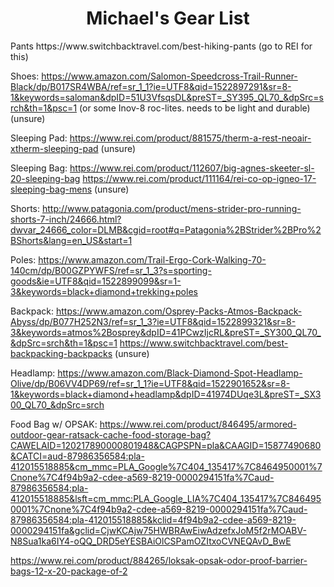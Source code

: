 
<center><h1>Michael's Gear List</h1></center>
Pants
https://www.switchbacktravel.com/best-hiking-pants (go to REI for this)

Shoes:
https://www.amazon.com/Salomon-Speedcross-Trail-Runner-Black/dp/B017SR4WBA/ref=sr_1_1?ie=UTF8&qid=1522897291&sr=8-1&keywords=saloman&dpID=51U3VfsqsDL&preST=_SY395_QL70_&dpSrc=srch&th=1&psc=1 (or some Inov-8 roc-lites. needs to be light and durable) (unsure)

Sleeping Pad:
https://www.rei.com/product/881575/therm-a-rest-neoair-xtherm-sleeping-pad (unsure)

Sleeping Bag:
https://www.rei.com/product/112607/big-agnes-skeeter-sl-20-sleeping-bag
https://www.rei.com/product/111164/rei-co-op-igneo-17-sleeping-bag-mens (unsure)

Shorts: http://www.patagonia.com/product/mens-strider-pro-running-shorts-7-inch/24666.html?dwvar_24666_color=DLMB&cgid=root#q=Patagonia%2BStrider%2BPro%2BShorts&lang=en_US&start=1

Poles:
https://www.amazon.com/Trail-Ergo-Cork-Walking-70-140cm/dp/B00GZPYWFS/ref=sr_1_3?s=sporting-goods&ie=UTF8&qid=1522899099&sr=1-3&keywords=black+diamond+trekking+poles

Backpack:
https://www.amazon.com/Osprey-Packs-Atmos-Backpack-Abyss/dp/B077H252N3/ref=sr_1_3?ie=UTF8&qid=1522899321&sr=8-3&keywords=atmos%2Bosprey&dpID=41PCwzIjcRL&preST=_SY300_QL70_&dpSrc=srch&th=1&psc=1
https://www.switchbacktravel.com/best-backpacking-backpacks (unsure)

Headlamp:
https://www.amazon.com/Black-Diamond-Spot-Headlamp-Olive/dp/B06VV4DP69/ref=sr_1_1?ie=UTF8&qid=1522901652&sr=8-1&keywords=black+diamond+headlamp&dpID=41974DUqe3L&preST=_SX300_QL70_&dpSrc=srch

Food Bag w/ OPSAK:
https://www.rei.com/product/846495/armored-outdoor-gear-ratsack-cache-food-storage-bag?CAWELAID=120217890000801948&CAGPSPN=pla&CAAGID=15877490680&CATCI=aud-87986356584:pla-412015518885&cm_mmc=PLA_Google%7C404_135417%7C8464950001%7Cnone%7C4f94b9a2-cdee-a569-8219-0000294151fa%7Caud-87986356584:pla-412015518885&lsft=cm_mmc:PLA_Google_LIA%7C404_135417%7C8464950001%7Cnone%7C4f94b9a2-cdee-a569-8219-0000294151fa%7Caud-87986356584:pla-412015518885&kclid=4f94b9a2-cdee-a569-8219-0000294151fa&gclid=CjwKCAjw75HWBRAwEiwAdzefxJoM5f2rMOABV-N8Sua1ka6IY4-oQQ_DRD5eYESBAiOlCSPamOZItxoCVNEQAvD_BwE

https://www.rei.com/product/884265/loksak-opsak-odor-proof-barrier-bags-12-x-20-package-of-2
